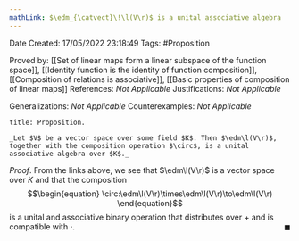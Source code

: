 ```yaml
---
mathLink: $\edm_{\catvect}\!\l(V\r)$ is a unital associative algebra
---
```


<div class="topSpace"></div>

Date Created: 17/05/2022 23:18:49
Tags: #Proposition

Proved by: [[Set of linear maps form a linear subspace of the function space]], [[Identity function is the identity of function composition]], [[Composition of relations is associative]], [[Basic properties of composition of linear maps]]
References: _Not Applicable_
Justifications: _Not Applicable_

Generalizations: _Not Applicable_
Counterexamples: _Not Applicable_

``` ad-Proposition
title: Proposition.

_Let $V$ be a vector space over some field $K$. Then $\edm\l(V\r)$, together with the composition operation $\circ$, is a unital associative algebra over $K$._

```

_Proof_. From the links above, we see that $\edm\l(V\r)$ is a vector space over $K$ and that the composition
$$\begin{equation}
    \circ:\edm\l(V\r)\times\edm\l(V\r)\to\edm\l(V\r)
\end{equation}$$
is a unital and associative binary operation that distributes over $+$ and is compatible with $\cdot$.<span style="float:right;">$\blacksquare$</span>
